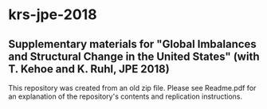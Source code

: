 # krs-jpe-2018
<h2>Supplementary materials for "Global Imbalances and Structural Change in the United States" (with T. Kehoe and K. Ruhl, JPE 2018)</h2>

This repository was created from an old zip file. Please see Readme.pdf for an explanation of the repository's contents and replication instructions.

